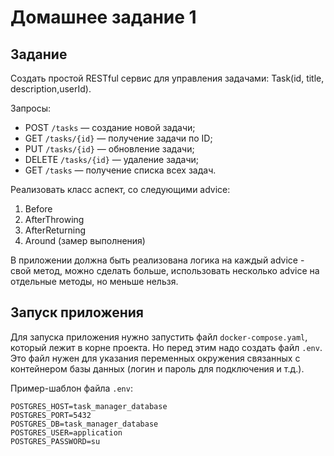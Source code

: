 # Домашнее задание 1
## Задание
Создать простой RESTful сервис для управления задачами: Task(id, title, description,userId).

Запросы:
- POST `/tasks` — создание новой задачи;
- GET `/tasks/{id}` — получение задачи по ID;
- PUT `/tasks/{id}` — обновление задачи;
- DELETE `/tasks/{id}` — удаление задачи;
- GET `/tasks` — получение списка всех задач.

Реализовать класс аспект, со следующими advice:

1. Before
2. AfterThrowing
3. AfterReturning
4. Around (замер выполнения)

В приложении должна быть реализована логика на каждый advice - свой метод, можно сделать больше, использовать несколько advice на отдельные методы, но меньше нельзя.

## Запуск приложения
Для запуска приложения нужно запустить файл `docker-compose.yaml`, который лежит в корне проекта. Но перед этим надо создать файл `.env`. Это файл нужен для указания переменных окружения связанных с контейнером базы данных (логин и пароль для подключения и т.д.).

Пример-шаблон файла `.env`:
```env
POSTGRES_HOST=task_manager_database
POSTGRES_PORT=5432
POSTGRES_DB=task_manager_database
POSTGRES_USER=application
POSTGRES_PASSWORD=su
```